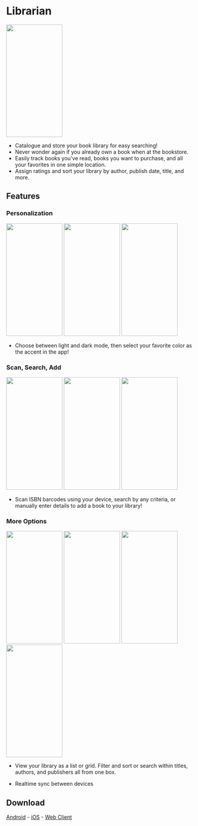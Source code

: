 # Librarian

<img width="150" height="300" src="https://i.robjvan.ca/librarian/dashboard.png">

- Catalogue and store your book library for easy searching!
- Never wonder again if you already own a book when at the bookstore.
- Easily track books you've read, books you want to purchase, and all your favorites in one simple location.
- Assign ratings and sort your library by author, publish date, title, and more.

## Features

### Personalization

<img width="150" height="300" src="https://i.robjvan.ca/librarian/settings_page.png"> <img width="150" height="300" src="https://i.robjvan.ca/librarian/settings_darkmode.png"> <img width="150" height="300" src="https://i.robjvan.ca/librarian/accent_color_picker.png">

- Choose between light and dark mode, then select your favorite color as the accent in the app!

### Scan, Search, Add

<img width="150" height="300" src="https://i.robjvan.ca/librarian/search_page.png"> <img width="150" height="300" src="https://i.robjvan.ca/librarian/search_results_dialog.png"> <img width="150" height="300" src="https://i.robjvan.ca/librarian/manual_add_book.png">

- Scan ISBN barcodes using your device, search by any criteria, or manually enter details to add a book to your library!

### More Options

<img width="150" height="300" src="https://i.robjvan.ca/librarian/list_view.png"> <img width="150" height="300" src="https://i.robjvan.ca/librarian/sort_options.png"> <img width="150" height="300" src="https://i.robjvan.ca/librarian/library_search.png"> <img width="150" height="300" src="https://i.robjvan.ca/librarian/filter_options.png">

- View your library as a list or grid.  Filter and sort or search within titles, authors, and publishers all from one box.

- Realtime sync between devices

## Download

[Android](https://#) - [iOS](https://#) - [Web Client](https://#)
